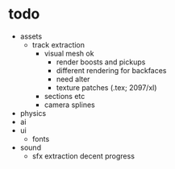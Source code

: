 
todo
====

- assets
    - track extraction
        - visual mesh ok
            - render boosts and pickups
            - different rendering for backfaces
            - need alter
            - texture patches (.tex; 2097/xl)
        - sections etc
        - camera splines
- physics
- ai
- ui
    - fonts
- sound
    - sfx extraction
      decent progress

